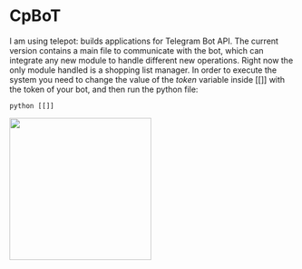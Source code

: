 # CpBoT
I am using telepot: builds applications for Telegram Bot API. The current version contains a main file to communicate with the bot, 
which can integrate any new module to handle different new operations. Right now the only module handled is a shopping list manager.
In order to execute the system you need to change the value of the *token* variable inside [[]] with the token of your bot, and then run the python file:

```python [[]]```

<img style="float:left" src="doc/logo.png" width="250"/>
